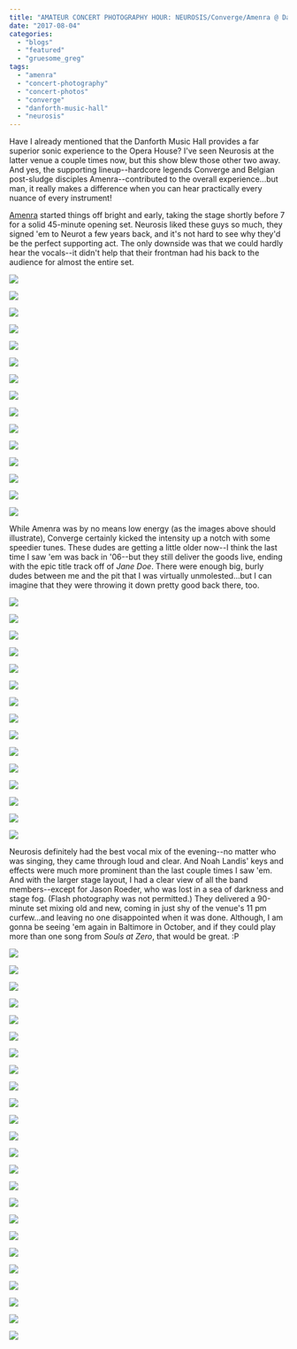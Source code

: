 ```yaml
---
title: "AMATEUR CONCERT PHOTOGRAPHY HOUR: NEUROSIS/Converge/Amenra @ Danforth Music Hall, August 2, 2017"
date: "2017-08-04"
categories: 
  - "blogs"
  - "featured"
  - "gruesome_greg"
tags: 
  - "amenra"
  - "concert-photography"
  - "concert-photos"
  - "converge"
  - "danforth-music-hall"
  - "neurosis"
---
```


Have I already mentioned that the Danforth Music Hall provides a far superior sonic experience to the Opera House? I've seen Neurosis at the latter venue a couple times now, but this show blew those other two away. And yes, the supporting lineup--hardcore legends Converge and Belgian post-sludge disciples Amenra--contributed to the overall experience...but man, it really makes a difference when you can hear practically every nuance of every instrument!

[Amenra](http://www.churchofra.com/) started things off bright and early, taking the stage shortly before 7 for a solid 45-minute opening set. Neurosis liked these guys so much, they signed 'em to Neurot a few years back, and it's not hard to see why they'd be the perfect supporting act. The only downside was that we could hardly hear the vocals--it didn't help that their frontman had his back to the audience for almost the entire set.

[![](https://hellbound.ca/wp-content/uploads/2017/08/IMG_8109-1024x768.jpg)](https://hellbound.ca/wp-content/uploads/2017/08/IMG_8109.jpg)

[![](https://hellbound.ca/wp-content/uploads/2017/08/IMG_8107-1024x768.jpg)](https://hellbound.ca/wp-content/uploads/2017/08/IMG_8107.jpg)

[![](https://hellbound.ca/wp-content/uploads/2017/08/IMG_8112-1024x768.jpg)](https://hellbound.ca/wp-content/uploads/2017/08/IMG_8112.jpg)

[![](https://hellbound.ca/wp-content/uploads/2017/08/IMG_8113-1024x768.jpg)](https://hellbound.ca/wp-content/uploads/2017/08/IMG_8113.jpg)

[![](https://hellbound.ca/wp-content/uploads/2017/08/IMG_8115.jpg)](https://hellbound.ca/wp-content/uploads/2017/08/IMG_8115.jpg)

[![](https://hellbound.ca/wp-content/uploads/2017/08/IMG_8116.jpg)](https://hellbound.ca/wp-content/uploads/2017/08/IMG_8116.jpg)

[![](https://hellbound.ca/wp-content/uploads/2017/08/IMG_8120.jpg)](https://hellbound.ca/wp-content/uploads/2017/08/IMG_8120.jpg)

[![](https://hellbound.ca/wp-content/uploads/2017/08/IMG_8124.jpg)](https://hellbound.ca/wp-content/uploads/2017/08/IMG_8124.jpg)

[![](https://hellbound.ca/wp-content/uploads/2017/08/IMG_8129-1024x768.jpg)](https://hellbound.ca/wp-content/uploads/2017/08/IMG_8129.jpg)

[![](https://hellbound.ca/wp-content/uploads/2017/08/IMG_8134-1024x768.jpg)](https://hellbound.ca/wp-content/uploads/2017/08/IMG_8134.jpg)

[![](https://hellbound.ca/wp-content/uploads/2017/08/IMG_8140.jpg)](https://hellbound.ca/wp-content/uploads/2017/08/IMG_8140.jpg)

[![](https://hellbound.ca/wp-content/uploads/2017/08/IMG_8149-1024x768.jpg)](https://hellbound.ca/wp-content/uploads/2017/08/IMG_8149.jpg)

[![](https://hellbound.ca/wp-content/uploads/2017/08/IMG_8150.jpg)](https://hellbound.ca/wp-content/uploads/2017/08/IMG_8150.jpg)

[![](https://hellbound.ca/wp-content/uploads/2017/08/IMG_8153-1024x768.jpg)](https://hellbound.ca/wp-content/uploads/2017/08/IMG_8153.jpg)

[![](https://hellbound.ca/wp-content/uploads/2017/08/IMG_8154-1024x768.jpg)](https://hellbound.ca/wp-content/uploads/2017/08/IMG_8154.jpg)

While Amenra was by no means low energy (as the images above should illustrate), Converge certainly kicked the intensity up a notch with some speedier tunes. These dudes are getting a little older now--I think the last time I saw 'em was back in '06--but they still deliver the goods live, ending with the epic title track off of _Jane Doe_. There were enough big, burly dudes between me and the pit that I was virtually unmolested...but I can imagine that they were throwing it down pretty good back there, too.

[![](https://hellbound.ca/wp-content/uploads/2017/08/IMG_8155-1024x768.jpg)](https://hellbound.ca/wp-content/uploads/2017/08/IMG_8155.jpg)

[![](https://hellbound.ca/wp-content/uploads/2017/08/IMG_8158-1024x768.jpg)](https://hellbound.ca/wp-content/uploads/2017/08/IMG_8158.jpg)

[![](https://hellbound.ca/wp-content/uploads/2017/08/IMG_8160.jpg)](https://hellbound.ca/wp-content/uploads/2017/08/IMG_8160.jpg)

[![](https://hellbound.ca/wp-content/uploads/2017/08/IMG_8163.jpg)](https://hellbound.ca/wp-content/uploads/2017/08/IMG_8163.jpg)

[![](https://hellbound.ca/wp-content/uploads/2017/08/IMG_8165.jpg)](https://hellbound.ca/wp-content/uploads/2017/08/IMG_8165.jpg)

[![](https://hellbound.ca/wp-content/uploads/2017/08/IMG_8168.jpg)](https://hellbound.ca/wp-content/uploads/2017/08/IMG_8168.jpg)

[![](https://hellbound.ca/wp-content/uploads/2017/08/IMG_8173.jpg)](https://hellbound.ca/wp-content/uploads/2017/08/IMG_8173.jpg)

[![](https://hellbound.ca/wp-content/uploads/2017/08/IMG_8176-1024x768.jpg)](https://hellbound.ca/wp-content/uploads/2017/08/IMG_8176.jpg)

[![](https://hellbound.ca/wp-content/uploads/2017/08/IMG_8177-1024x768.jpg)](https://hellbound.ca/wp-content/uploads/2017/08/IMG_8177.jpg)

[![](https://hellbound.ca/wp-content/uploads/2017/08/IMG_8181.jpg)](https://hellbound.ca/wp-content/uploads/2017/08/IMG_8181.jpg)

[![](https://hellbound.ca/wp-content/uploads/2017/08/IMG_8184.jpg)](https://hellbound.ca/wp-content/uploads/2017/08/IMG_8184.jpg)

[![](https://hellbound.ca/wp-content/uploads/2017/08/IMG_8187.jpg)](https://hellbound.ca/wp-content/uploads/2017/08/IMG_8187.jpg)

[![](https://hellbound.ca/wp-content/uploads/2017/08/IMG_8193.jpg)](https://hellbound.ca/wp-content/uploads/2017/08/IMG_8193.jpg)

[![](https://hellbound.ca/wp-content/uploads/2017/08/IMG_8196.jpg)](https://hellbound.ca/wp-content/uploads/2017/08/IMG_8196.jpg)

[![](https://hellbound.ca/wp-content/uploads/2017/08/IMG_8200-1024x768.jpg)](https://hellbound.ca/wp-content/uploads/2017/08/IMG_8200.jpg)

Neurosis definitely had the best vocal mix of the evening--no matter who was singing, they came through loud and clear. And Noah Landis' keys and effects were much more prominent than the last couple times I saw 'em. And with the larger stage layout, I had a clear view of all the band members--except for Jason Roeder, who was lost in a sea of darkness and stage fog. (Flash photography was not permitted.) They delivered a 90-minute set mixing old and new, coming in just shy of the venue's 11 pm curfew...and leaving no one disappointed when it was done. Although, I am gonna be seeing 'em again in Baltimore in October, and if they could play more than one song from _Souls at Zero_, that would be great. :P

[![](https://hellbound.ca/wp-content/uploads/2017/08/IMG_8204-1024x768.jpg)](https://hellbound.ca/wp-content/uploads/2017/08/IMG_8204.jpg)

[![](https://hellbound.ca/wp-content/uploads/2017/08/IMG_8205-1024x768.jpg)](https://hellbound.ca/wp-content/uploads/2017/08/IMG_8205.jpg)

[![](https://hellbound.ca/wp-content/uploads/2017/08/IMG_8206.jpg)](https://hellbound.ca/wp-content/uploads/2017/08/IMG_8206.jpg)

[![](https://hellbound.ca/wp-content/uploads/2017/08/IMG_8207.jpg)](https://hellbound.ca/wp-content/uploads/2017/08/IMG_8207.jpg)

[![](https://hellbound.ca/wp-content/uploads/2017/08/IMG_8211-1024x768.jpg)](https://hellbound.ca/wp-content/uploads/2017/08/IMG_8211.jpg)

[![](https://hellbound.ca/wp-content/uploads/2017/08/IMG_8213.jpg)](https://hellbound.ca/wp-content/uploads/2017/08/IMG_8213.jpg)

[![](https://hellbound.ca/wp-content/uploads/2017/08/IMG_8218.jpg)](https://hellbound.ca/wp-content/uploads/2017/08/IMG_8218.jpg)

[![](https://hellbound.ca/wp-content/uploads/2017/08/IMG_8220.jpg)](https://hellbound.ca/wp-content/uploads/2017/08/IMG_8220.jpg)

[![](https://hellbound.ca/wp-content/uploads/2017/08/IMG_8223.jpg)](https://hellbound.ca/wp-content/uploads/2017/08/IMG_8223.jpg)

[![](https://hellbound.ca/wp-content/uploads/2017/08/IMG_8224.jpg)](https://hellbound.ca/wp-content/uploads/2017/08/IMG_8224.jpg)

[![](https://hellbound.ca/wp-content/uploads/2017/08/IMG_8227-1024x768.jpg)](https://hellbound.ca/wp-content/uploads/2017/08/IMG_8227.jpg)

[![](https://hellbound.ca/wp-content/uploads/2017/08/IMG_8232-1024x768.jpg)](https://hellbound.ca/wp-content/uploads/2017/08/IMG_8232.jpg)

[![](https://hellbound.ca/wp-content/uploads/2017/08/IMG_8238.jpg)](https://hellbound.ca/wp-content/uploads/2017/08/IMG_8238.jpg)

[![](https://hellbound.ca/wp-content/uploads/2017/08/IMG_8242.jpg)](https://hellbound.ca/wp-content/uploads/2017/08/IMG_8242.jpg)

[![](https://hellbound.ca/wp-content/uploads/2017/08/IMG_8244.jpg)](https://hellbound.ca/wp-content/uploads/2017/08/IMG_8244.jpg)

[![](https://hellbound.ca/wp-content/uploads/2017/08/IMG_8250.jpg)](https://hellbound.ca/wp-content/uploads/2017/08/IMG_8250.jpg)

[![](https://hellbound.ca/wp-content/uploads/2017/08/IMG_8252.jpg)](https://hellbound.ca/wp-content/uploads/2017/08/IMG_8252.jpg)

[![](https://hellbound.ca/wp-content/uploads/2017/08/IMG_8254-1024x768.jpg)](https://hellbound.ca/wp-content/uploads/2017/08/IMG_8254.jpg)

[![](https://hellbound.ca/wp-content/uploads/2017/08/IMG_8256-1024x768.jpg)](https://hellbound.ca/wp-content/uploads/2017/08/IMG_8256.jpg)

[![](https://hellbound.ca/wp-content/uploads/2017/08/IMG_8258-1024x768.jpg)](https://hellbound.ca/wp-content/uploads/2017/08/IMG_8258.jpg)

[![](https://hellbound.ca/wp-content/uploads/2017/08/IMG_8261-1024x768.jpg)](https://hellbound.ca/wp-content/uploads/2017/08/IMG_8261.jpg)

[![](https://hellbound.ca/wp-content/uploads/2017/08/IMG_8263-1024x768.jpg)](https://hellbound.ca/wp-content/uploads/2017/08/IMG_8263.jpg)

[![](https://hellbound.ca/wp-content/uploads/2017/08/IMG_8264-1024x768.jpg)](https://hellbound.ca/wp-content/uploads/2017/08/IMG_8264.jpg)

[![](https://hellbound.ca/wp-content/uploads/2017/08/IMG_8266-1024x768.jpg)](https://hellbound.ca/wp-content/uploads/2017/08/IMG_8266.jpg)
